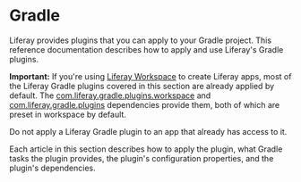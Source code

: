 # Gradle

Liferay provides plugins that you can apply to your Gradle project. This
reference documentation describes how to apply and use Liferay's Gradle plugins.

**Important:** If you're using
[Liferay Workspace](/docs/7-2/reference/-/knowledge_base/r/liferay-workspace)
to create Liferay apps, most of the Liferay Gradle plugins covered in this
section are already applied by default. The
[com.liferay.gradle.plugins.workspace](https://github.com/liferay/liferay-portal/tree/master/modules/sdk/gradle-plugins-workspace)
and
[com.liferay.gradle.plugins](https://github.com/liferay/liferay-portal/tree/master/modules/sdk/gradle-plugins)
dependencies provide them, both of which are preset in workspace by default.

Do not apply a Liferay Gradle plugin to an app that already has access to it.

Each article in this section describes how to apply the plugin, what Gradle
tasks the plugin provides, the plugin's configuration properties, and the
plugin's dependencies. 
